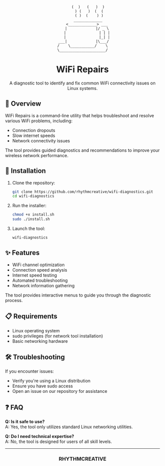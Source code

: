 <div align="center">
  
```
     (  )   (   )  )
      ) (   )  (  (
      ( )  (    ) )
     _____________
    <_____________> ___
    |             |/ _ \
    |               | | |
    |               |_| |
 ___|             |\___/
/    \___________/    \
\_____________________/
```

# WiFi Repairs

A diagnostic tool to identify and fix common WiFi connectivity issues on Linux systems.

</div>

## 📡 Overview

WiFi Repairs is a command-line utility that helps troubleshoot and resolve various WiFi problems, including:

- Connection dropouts
- Slow internet speeds
- Network connectivity issues

The tool provides guided diagnostics and recommendations to improve your wireless network performance.

## 🔧 Installation

1. Clone the repository:
   ```bash
   git clone https://github.com/rhythmcreative/wifi-diagnostics.git
   cd wifi-diagnostics
   ```

2. Run the installer:
   ```bash
   chmod +x install.sh
   sudo ./install.sh
   ```

3. Launch the tool:
   ```bash
   wifi-diagnostics
   ```

## ✨ Features

- WiFi channel optimization
- Connection speed analysis
- Internet speed testing
- Automated troubleshooting
- Network information gathering

The tool provides interactive menus to guide you through the diagnostic process.

## 📋 Requirements

- Linux operating system
- sudo privileges (for network tool installation)
- Basic networking hardware

## 🛠️ Troubleshooting

If you encounter issues:

- Verify you're using a Linux distribution
- Ensure you have sudo access
- Open an issue on our repository for assistance

## ❓ FAQ

**Q: Is it safe to use?**  
A: Yes, the tool only utilizes standard Linux networking utilities.

**Q: Do I need technical expertise?**  
A: No, the tool is designed for users of all skill levels.

---

<div align="center">
  
### RHYTHMCREATIVE
</div>
